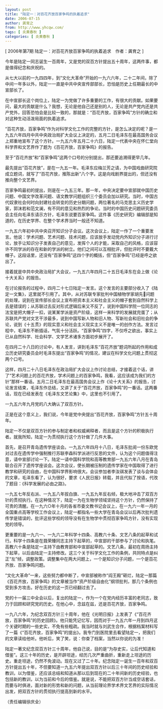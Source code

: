 ```yaml
---
layout: post
title: "陆定一：对百花齐放百家争鸣的执着追求"
date: 2006-07-15
author: 龚育之
from: http://www.yhcqw.com/
tags: [ 炎黄春秋 ]
categories: [ 炎黄春秋 ]
---
```



[ 2006年第7期 陆定一：对百花齐放百家争鸣的执着追求　作者：龚育之 ]

今年是陆定一同志诞生一百周年，又是党的双百方针提出五十周年，这两件事，都是值得纪念和庆祝的。

从七大以前的一九四四年，到“文化大革命”开始的一九六六年，二十二年间，除了中间一年多以外，陆定一一直是中共中央宣传部部长，恐怕是历史上任期最长的中宣部长了。


在中宣部长这个岗位上，陆定一为党做了许多重要的工作，有很大的贡献。如果要问，最大的贡献是什么？我想，无论是他自己还是别的人，无论是共产党内还是共产党外，回答恐怕会是比较一致的，那就是：“百花齐放，百家争鸣”方针的确立和对这种生动活泼局面的执着追求。


“百花齐放，百家争鸣”作为对科学文化工作的完整的方针，是怎么决定的呢？是一九五六年四月中共中央政治局扩大会议上决定的，五月二日毛泽东在最高国务会议上郑重地宣布了这个方针。一九五六年五月二十六日，陆定一代表中央在怀仁堂向科学界和文艺界作了题为《百花齐放，百家争鸣》的报告。

至于“百花齐放”和“百家争鸣”这两个口号的分别提出，那还要追溯得更早几年。


最先提出“百花齐放”，是在一九五一年。毛泽东应梅兰芳之请，为中国戏曲研究院成立题词，就写了“百花齐放，推陈出新”八个字。这是向戏剧界提出的，但还没有推向整个文艺界。


百家争鸣最初的提出，则是在一九五三年。那一年，中央决定要中宣部就中国历史问题、中国文字改革问题、语文教学问题组织三个委员会加以研究。当时，中国古代奴隶社会何时向封建社会转变的历史分期问题，两位著名的马克思主义历史学家，郭沫若和范文澜，有不同的意见和热烈的争论。当时的中国历史问题研究委员会主任向毛泽东请示方针，毛泽东说要百家争鸣。这件事《历史研究》编辑部是知道的，在历史学界、在整个学术界当时一般还不知道。


一九五六年初中共中央召开知识分子会议。这次会议上，陆定一作了一个重要发言。他说：学术问题、艺术问题、技术问题，应该放手发动党内外知识分子进行讨论，放手让知识分子发表自己的意见，发挥个人的才能，采取自己的风格，应该容许不同学派的存在和新的学派的树立。他们之间可以互相批评，但批评时不要戴大帽子。这段话里，还没有“百家争鸣”这四个字的概括，但“百家争鸣”已经是呼之欲出了。

接着就是中共中央政治局扩大会议，一九五六年四月二十五日毛泽东在会上做《论十大关系》的报告。


在讨论报告的过程中，四月二十七日陆定一发言。这个发言的主要部分收入了《陆定一文集》，这里就不引用了。其中，从对苏联专家批判中国植物学家胡先问题的处理，说到在宣传部长会议上宣布把资本主义和社会主义的帽子套到自然科学上去是错误的；从苏联过去反对形式逻辑后来又不反了，说到中国科学院一位同志的法宝是把大帽子一扣，说某某学派是资产阶级，这样一来科学的发展就完蛋了；从苏联共产党对文艺干涉最多，说到中国写新人物和旧人物、写新社会和旧社会的争论，说到《十五贯》的现实意义和社会主义现实主义不是唯一的创作方法。发言过程中，毛泽东不断插话，气氛十分活跃。“百家争鸣”四字，不仅呼之欲出，事实上已从自然科学、社会科学、文学艺术诸多方面初步展开了。


在四月二十八日的讨论中，有人发言，讲到毛泽东“百花齐放”题词所起的作用和成立历史研究委员会时毛泽东提出“百家争鸣”的情况，建议在科学文化问题上贯彻这两个口号。


这样，四月二十八日毛泽东在政治局扩大会议上作讨论总结，才接着这个话，讲了“艺术问题上的百花齐放，学术问题上的百家争鸣，我看，这应该成为我们的方针”那样一番话。五月二日毛泽东在最高国务会议上作《论十大关系》的报告，讨论发言结束，毛泽东作总结，又讲了关于“百花齐放，百家争鸣”的一番话。这两番话，现在已经发表在《毛泽东文艺论集》中，这里也不引用了。

一九五六年九月党的八大确认了双百方针。

正是在这个意义上，我们说，今年是党中央提出“百花齐放，百家争鸣”方针五十周年。

陆定一不仅是双百方针的参与制定者和权威阐释者，而且是这个方针的积极执行者。就我所知，陆定一为贯彻执行这个方针做了几件大事。


首先，是召开青岛遗传学座谈会。一九五六年四月十八日，毛泽东批阅一份东欧党对过去在遗传学中强制推行苏联李森科学派进行反思的文件，认为这个问题值得注意，请中宣部讨论一下。陆定一请中国科学院和高等教育部一九五六年八月在青岛联合召开了遗传学座谈会。这次会议，使长期被压制的遗传学家在中国取得了进行教学和研究的自由，在中国科学界影响很大。会议参加者李汝祺发表了谈与会体会的文章，毛泽东看了，认为很好，要求《人民日报》转载，并且代拟了按语，代改了题目：《科学发展的必由之路》。


一九五七年反右派、一九五八年拔白旗、一九五九年反右倾，极大地冲击了双百方针的贯彻执行。在这种情况下，陆定一为在生物学领域坚持这个方针，仍然保持了可贵的清醒。在一九六○年十月的各省市委文教书记会议上，在一九六一年一月的全国重点高等学校工作会议上，陆定一都指名一些大学在青岛会议以后再次批判遗传学是错误的，批评这些学校的领导没有在生物学中贯彻百家争鸣方针，没有实现党的领导。


更重要的是一九六一、一九六二年科学十四条、高教六十条、文艺八条的起草和试行。科学十四条是在聂荣臻同志主持下起草的，中宣部的干部参与了讨论和执笔。高教六十条是陆定一主持下由教育部和中宣部起草的。文艺八条，最初在周扬主持下起草，以后由陆定一主持修改。这三个关于科学文化工作的条例，共同特点是纠正“左”倾，调整政策。调整集中在两大问题上，一个是知识分子问题，一个是百花齐放、百家争鸣问题。


“文化大革命”一来，这些努力都中断了，中宣部被称作“阎王殿”砸烂，陆定一那篇《百花齐放，百家争鸣》的文章被当作“资产阶级自由化”纲领批判，那几个条例也受到多方攻击。好在历史的这一页已经翻过去了。

党的十一届三中全会以后，复出的陆定一，作为一个在党内经历丰富的老同志，致力于回顾和研究党的历史。在他心中，念兹在兹，还是百花齐放，百家争鸣。


一九八六年，为纪念双百方针三十周年，他在《光明日报》上发表了《“百花齐放，百家争鸣”的历史回顾》。他只能凭记忆写，因而对于一九五六年一月到四月这个关键时期的一些史实，不免有些粗疏。我当时就与刘武生合作，根据档案材料写了一篇《“百花齐放，百家争鸣”的提出》。我专门到医院里去看望陆定一，把我们的文章读给他听。他听后，笑了笑，说：你查了档案，当然以你说的为准！


陆定一著文纪念双百方针三十周年，他自己说，目的是“为存史实，让后代知道和借鉴”。这三十年的历史，是开辟坦途，经历几次严重曲折，重新走上坦途的历史。重走坦途，仍然不免波动。现在又过了二十年。纪念陆定一诞生一百年和双百方针提出五十年，不但要知道一九五六年提出双百方针以后三十年间的历史经验和教训，以为借鉴，还应该总结和知道从那以后到现在的二十年间新的历史经验，也包括新的教训，以为当前和今后的借鉴。就是说，不能把双百方针当成空话套话，而要与时俱进，面对新的形势和新的问题，从当前理论界学术界文艺界的实际情况出发，把双百方针的贯彻执行提高到新的水平。

（责任编辑徐庆全）


